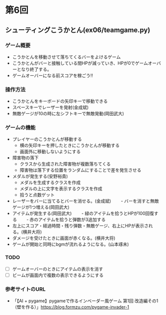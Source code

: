 # 第6回
## シューティングこうかとん(ex06/teamgame.py)
### ゲーム概要
- こうかとんを移動させて落ちてくるバーをよけるゲーム
- こうかとんがバーと接触している間HPが減っていき、HPが0でゲームオーバーとなり終了する。
- ゲームオーバーになる前スコアを稼ごう!!
### 操作方法
- こうかとんをキーボードの矢印キーで移動できる
- スペースキーでレーザーを発射(金成斌)
- 無敵ゲージが10の時に左シフトキーで無敵発動(岡田武大)
### ゲームの機能
- プレイヤーのこうかとんが移動する
    - 横の矢印キーを押したときにこうかとんが移動する
    - 画面外に移動しないようにする
- 障害物の落下
    - クラスから生成された障害物が複数落ちてくる
    - 障害物は落下する位置をランダムにすることで差を発生させる
- メダルが発生する(安野裕貴)
    - メダルを生成するクラスを作成
    - メダルの上に文字を表示するクラスを作成
    - 拾うと点数ゲット
- レーザーをバーに当てるとバーを消せる。(金成斌)
　　- バーを消すと無敵ゲージが1つ増える(岡田武大)
- アイテムが発生する(岡田武大)
　　- 緑のアイテムを拾うとHPが100回復する
　　‐ 赤のアイテムを拾うと弾数が3追加する
- 左上にスコア・経過時間・残り弾数・無敵ゲージ、右上にHPが表示される。(横井大将)
- ダメージを受けたときに画面が赤くなる。(横井大将)
- ゲームが開始と同時にbgmが流れるようになる。(山本琢未)
### TODO
- [ ] ゲームオーバーのときにアイテムの表示を消す
- [ ] ビームが画面内で複数の表示できるようにする
### 参考サイトのURL
- 「【AI + pygame】pygameで作るインベーダー風ゲーム 第1回 改造編その1（壁を作る）」https://blog.formzu.com/pygame-invader-1